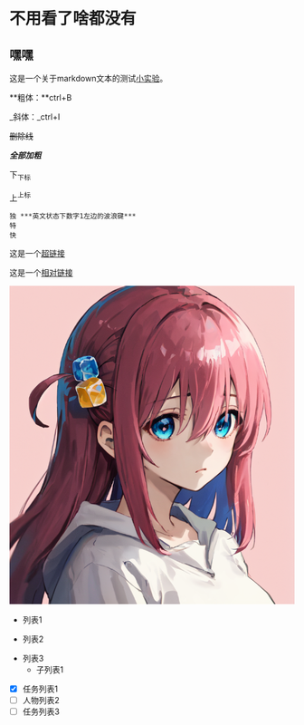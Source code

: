 # 不用看了啥都没有

## 嘿嘿


这是一个关于markdown文本的测试[小实验](https://www.baidu.com)。

**粗体：**ctrl+B

_斜体：_ctrl+I

~~删除线~~ 

***全部加粗***

下<sub>下标</sub>

上<sup>上标</sup>

```
独 ***英文状态下数字1左边的波浪键***
特
快
```

这是一个[超链接](https://www.baidu.com)

这是一个[相对链接](/demo/text.py)

![123](/hitoriGotohBocchiThe_v1.png)

- 列表1
* 列表2
+ 列表3
  + 子列表1

- [x] 任务列表1
- [ ] 人物列表2
- [ ] 任务列表3
